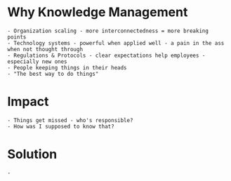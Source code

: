 # Why Knowledge Management
	- Organization scaling - more interconnectedness = more breaking points
	- Technology systems - powerful when applied well - a pain in the ass when not thought through
	- Regulations & Protocols - clear expectations help employees - especially new ones
	- People keeping things in their heads
	- "The best way to do things"
# Impact
	- Things get missed - who's responsible?
	- How was I supposed to know that?
# Solution
	-